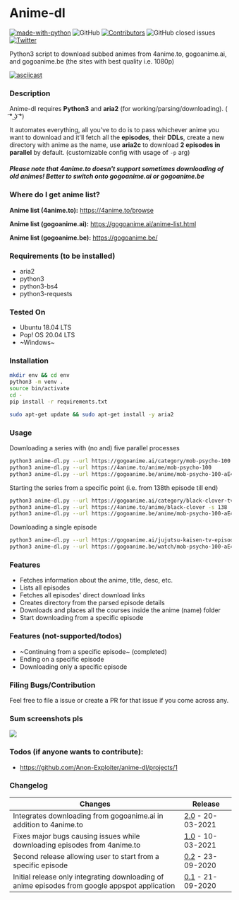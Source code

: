 # Anime-dl

[![made-with-python](https://img.shields.io/badge/Made%20with-Python-1f425f.svg)](https://www.python.org/)
![GitHub](https://img.shields.io/github/license/Anon-Exploiter/anime-dl)
[![Contributors][contributors-shield]][contributors-url]
![GitHub closed issues](https://img.shields.io/github/issues-closed/Anon-Exploiter/anime-dl)
[![Twitter](https://img.shields.io/twitter/url/https/twitter.com/cloudposse.svg?style=social&label=%40syed_umar)](https://twitter.com/syed__umar)

[contributors-shield]: https://img.shields.io/github/contributors/Anon-Exploiter/anime-dl.svg?style=flat-square
[contributors-url]: https://github.com/Anon-Exploiter/anime-dl/graphs/contributors
[issues-shield]: https://img.shields.io/github/issues/Anon-Exploiter/anime-dl.svg?style=flat-square
[issues-url]: https://github.com/Anon-Exploiter/anime-dl/issues

Python3 script to download subbed animes from 4anime.to, gogoanime.ai, and gogoanime.be (the sites with best quality i.e. 1080p)

[![asciicast](https://asciinema.org/a/400635.svg)](https://asciinema.org/a/400635)

### Description

Anime-dl requires **Python3** and **aria2** (for working/parsing/downloading). ( ͡° ͜ʖ ͡°)

It automates everything, all you've to do is to pass whichever anime you want to download and it'll fetch all the **episodes**, their **DDLs**, create a new directory with anime as the name, use **aria2c** to download **2 episodes in parallel** by default. (customizable config with usage of `-p` arg) 

##### Please note that 4anime.to doesn't support sometimes downloading of old animes! Better to switch onto gogoanime.ai or gogoanime.be

### Where do I get anime list?

**Anime list (4anime.to):** https://4anime.to/browse

**Anime list (gogoanime.ai):** https://gogoanime.ai/anime-list.html

**Anime list (gogoanime.be):** https://gogoanime.be/

### Requirements (to be installed)
- aria2
- python3
- python3-bs4
- python3-requests

### Tested On
- Ubuntu 18.04 LTS
- Pop! OS 20.04 LTS
- ~Windows~

### Installation
```bash
mkdir env && cd env
python3 -m venv . 
source bin/activate 
cd -
pip install -r requirements.txt

sudo apt-get update && sudo apt-get install -y aria2
```

### Usage

Downloading a series with (no and) five parallel processes
```bash
python3 anime-dl.py --url https://gogoanime.ai/category/mob-psycho-100 -p 5
python3 anime-dl.py --url https://4anime.to/anime/mob-psycho-100
python3 anime-dl.py --url https://gogoanime.be/anime/mob-psycho-100-aE4/ -p 10
```

Starting the series from a specific point (i.e. from 138th episode till end)
```bash
python3 anime-dl.py --url https://gogoanime.ai/category/black-clover-tv -p 5 -s 140
python3 anime-dl.py --url https://4anime.to/anime/black-clover -s 138
python3 anime-dl.py --url https://gogoanime.be/anime/mob-psycho-100-aE4/ -s 5
```

Downloading a single episode
```bash
python3 anime-dl.py --url https://gogoanime.ai/jujutsu-kaisen-tv-episode-23
python3 anime-dl.py --url https://gogoanime.be/watch/mob-psycho-100-aE4-episode-12/
```

### Features
- Fetches information about the anime, title, desc, etc.
- Lists all episodes
- Fetches all episodes' direct download links
- Creates directory from the parsed episode details
- Downloads and places all the courses inside the anime (name) folder
- Start downloading from a specific episode

### Features (not-supported/todos)
- ~Continuing from a specific episode~ (completed)
- Ending on a specific episode
- Downloading only a specific episode

### Filing Bugs/Contribution
Feel free to file a issue or create a PR for that issue if you come across any.

### Sum screenshots pls
<img src="https://i.imgur.com/JqOyw9t.png" />

### Todos (if anyone wants to contribute):
- https://github.com/Anon-Exploiter/anime-dl/projects/1

### Changelog
| Changes                                                                                                                                   | Release                                             |
| ----------------------------------------------------------------------------------------------------------------------------------------- | --------------------------------------------------- |
| Integrates downloading from gogoanime.ai in addition to 4anime.to                                                                         | [2.0](https://github.com/Anon-Exploiter/anime-dl/releases/tag/v2.0) - 20-03-2021                                    |
| Fixes major bugs causing issues while downloading episodes from 4anime.to                                                                 | [1.0](https://github.com/Anon-Exploiter/anime-dl/releases/tag/v1.0) - 10-03-2021                                    |
| Second release allowing user to start from a specific episode                                                                             | [0.2](https://github.com/Anon-Exploiter/anime-dl/releases/tag/v0.2) - 23-09-2020                                    |
| Initial release only integrating downloading of anime episodes from google appspot application                       | [0.1](https://github.com/Anon-Exploiter/anime-dl/releases/tag/v0.1) - 21-09-2020                                    |
